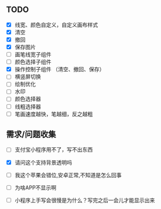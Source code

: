 ## TODO

- [x] 线宽、颜色自定义，自定义画布样式
- [x] 清空
- [x] 撤回
- [x] 保存图片
- [ ] 画笔线宽子组件
- [ ] 颜色选择子组件
- [x] 操作控制子组件 （清空、撤回、保存）
- [ ] 横竖屏切换
- [ ] 绘制优化
- [ ] 水印
- [ ] 颜色选择器
- [ ] 线粗选择器
- [ ] 笔画速度越快，笔越细，反之越粗

## 需求/问题收集

- [ ] 支付宝小程序用不了，写不出东西
- [x] 请问这个支持背景透明吗
- [ ] 我这个苹果会错位,安卓正常,不知道是怎么回事
- [ ] 为啥APP不显示啊
- [ ] 小程序上手写会很慢是为什么？写完之后一会儿才能显示出来

